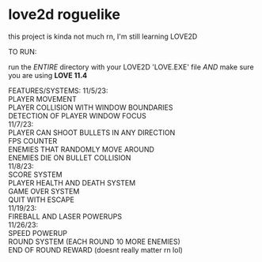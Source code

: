 # love2d roguelike

this project is kinda not much rn, I'm still learning LOVE2D


TO RUN:

run the *ENTIRE* directory with your LOVE2D 'LOVE.EXE' file *AND* make sure you are using **LOVE 11.4**



FEATURES/SYSTEMS:
11/5/23:<br>
PLAYER MOVEMENT<br>
PLAYER COLLISION WITH WINDOW BOUNDARIES<br>
DETECTION OF PLAYER WINDOW FOCUS<br>
11/7/23:<br>
PLAYER CAN SHOOT BULLETS IN ANY DIRECTION<br>
FPS COUNTER<br>
ENEMIES THAT RANDOMLY MOVE AROUND<br>
ENEMIES DIE ON BULLET COLLISION<br>
11/8/23:<br>
SCORE SYSTEM<br>
PLAYER HEALTH AND DEATH SYSTEM<br>
GAME OVER SYSTEM<br>
QUIT WITH ESCAPE<br>
11/19/23:<br>
FIREBALL AND LASER POWERUPS<br>
11/26/23:<br>
SPEED POWERUP<br>
ROUND SYSTEM (EACH ROUND 10 MORE ENEMIES)<br>
END OF ROUND REWARD (doesnt really matter rn lol)<br>